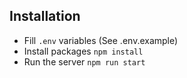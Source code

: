 ## Installation

- Fill `.env` variables (See .env.example)
- Install packages `npm install`
- Run the server `npm run start`

